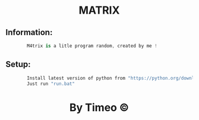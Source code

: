 <h1 align="center">MATRIX</h1>



## Information:
```cs
        M4trix is a litle program random, created by me !
```




## Setup:
```cs
        Install latest version of python from "https://python.org/downloads"
        Just run "run.bat"
```


<h1 align="center">By Timeo ©</h1>
